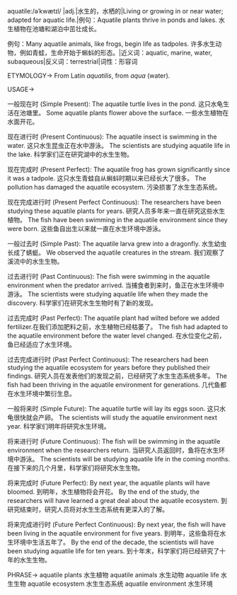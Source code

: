 aquatile:/əˈkwætɪl/ |adj.|水生的，水栖的|Living or growing in or near water; adapted for aquatic life.|例句：Aquatile plants thrive in ponds and lakes. 水生植物在池塘和湖泊中茁壮成长。

例句：Many aquatile animals, like frogs, begin life as tadpoles. 许多水生动物，例如青蛙，生命开始于蝌蚪的形态。|近义词：aquatic, marine, water, subaqueous|反义词：terrestrial|词性：形容词

ETYMOLOGY->
From Latin *aquatilis*, from *aqua* (water).

USAGE->

一般现在时 (Simple Present):
The aquatile turtle lives in the pond.  这只水龟生活在池塘里。
Some aquatile plants flower above the surface. 一些水生植物在水面开花。


现在进行时 (Present Continuous):
The aquatile insect is swimming in the water. 这只水生昆虫正在水中游泳。
The scientists are studying aquatile life in the lake. 科学家们正在研究湖中的水生生物。


现在完成时 (Present Perfect):
The aquatile frog has grown significantly since it was a tadpole. 这只水生青蛙自从蝌蚪时期以来已经长大了很多。
The pollution has damaged the aquatile ecosystem. 污染损害了水生生态系统。


现在完成进行时 (Present Perfect Continuous):
The researchers have been studying these aquatile plants for years. 研究人员多年来一直在研究这些水生植物。
The fish have been swimming in the aquatile environment since they were born. 这些鱼自出生以来就一直在水生环境中游泳。


一般过去时 (Simple Past):
The aquatile larva grew into a dragonfly. 水生幼虫长成了蜻蜓。
We observed the aquatile creatures in the stream. 我们观察了溪流中的水生生物。


过去进行时 (Past Continuous):
The fish were swimming in the aquatile environment when the predator arrived. 当捕食者到来时，鱼正在水生环境中游泳。
The scientists were studying aquatile life when they made the discovery. 科学家们在研究水生生物时有了新的发现。


过去完成时 (Past Perfect):
The aquatile plant had wilted before we added fertilizer.在我们添加肥料之前，水生植物已经枯萎了。
The fish had adapted to the aquatile environment before the water level changed. 在水位变化之前，鱼已经适应了水生环境。


过去完成进行时 (Past Perfect Continuous):
The researchers had been studying the aquatile ecosystem for years before they published their findings. 研究人员在发表他们的发现之前，已经研究了水生生态系统多年。
The fish had been thriving in the aquatile environment for generations.  几代鱼都在水生环境中繁衍生息。


一般将来时 (Simple Future):
The aquatile turtle will lay its eggs soon.  这只水龟很快就会产卵。
The scientists will study the aquatile environment next year. 科学家们明年将研究水生环境。


将来进行时 (Future Continuous):
The fish will be swimming in the aquatile environment when the researchers return. 当研究人员返回时，鱼将在水生环境中游泳。
The scientists will be studying aquatile life in the coming months. 在接下来的几个月里，科学家们将研究水生生物。


将来完成时 (Future Perfect):
By next year, the aquatile plants will have bloomed. 到明年，水生植物将会开花。
By the end of the study, the researchers will have learned a great deal about the aquatile ecosystem. 到研究结束时，研究人员将对水生生态系统有更深入的了解。


将来完成进行时 (Future Perfect Continuous):
By next year, the fish will have been living in the aquatile environment for five years. 到明年，这些鱼将在水生环境中生活五年了。
By the end of the decade, the scientists will have been studying aquatile life for ten years. 到十年末，科学家们将已经研究了十年的水生生物。

PHRASE->
aquatile plants 水生植物
aquatile animals 水生动物
aquatile life 水生生物
aquatile ecosystem 水生生态系统
aquatile environment 水生环境
